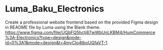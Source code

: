 # Luma_Baku_Electronics
Create a professional website frontend based on the provided Figma design in README file by Luma using the Blank theme.
https://www.figma.com/file/UQbFQ5hctj87wWbUnLKBM4/HumCommerce%3A-Electronics?type=design&node-id=0%3A1&mode=design&t=4myClo4tboUQfaVT-1
